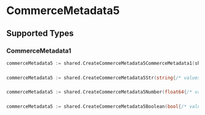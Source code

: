 # CommerceMetadata5


## Supported Types

### CommerceMetadata1

```go
commerceMetadata5 := shared.CreateCommerceMetadata5CommerceMetadata1(shared.CommerceMetadata1{/* values here */})
```

### 

```go
commerceMetadata5 := shared.CreateCommerceMetadata5Str(string{/* values here */})
```

### 

```go
commerceMetadata5 := shared.CreateCommerceMetadata5Number(float64{/* values here */})
```

### 

```go
commerceMetadata5 := shared.CreateCommerceMetadata5Boolean(bool{/* values here */})
```


